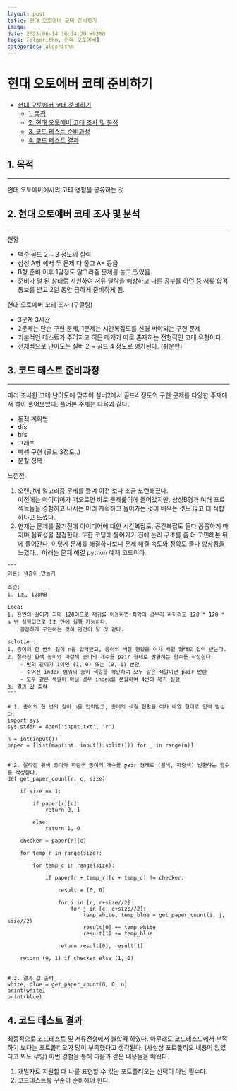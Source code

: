 ```yaml
---
layout: post
title: 현대 오토에버 코테 준비하기
image: 
date: 2023-06-14 16:14:20 +0200
tags: [algorithm, 현대 오토에버]
categories: algorithm
---
```


# 현대 오토에버 코테 준비하기

- [현대 오토에버 코테 준비하기](#현대-오토에버-코테-준비하기)
  - [1. 목적](#1-목적)
  - [2. 현대 오토에버 코테 조사 및 분석](#2-현대-오토에버-코테-조사-및-분석)
  - [3. 코드 테스트 준비과정](#3-코드-테스트-준비과정)
  - [4. 코드 테스트 결과](#4-코드-테스트-결과)

## 1. 목적
___
현대 오토에버에서의 코테 경험을 공유하는 것

## 2. 현대 오토에버 코테 조사 및 분석
___
현황
- 백준 골드 2 ~ 3 정도의 실력
- 삼성 A형 에서 두 문제 다 풀고 A+ 등급
- B형 준비 이후 1달정도 알고리즘 문제를 놓고 있었음.
- 준비가 덜 된 상태로 지원하여 서류 탈락을 예상하고 다른 공부를 하던 중 서류 합격 통보를 받고 2일 동안 급하게 준비하게 됨.

현대 오토에버 코테 조사 (구글링)
- 3문제 3시간
- 2문제는 단순 구현 문제, 1문제는 시간복잡도를 신경 써야되는 구현 문제
- 기본적인 테스트가 주어지고 히든 테케가 따로 존재하는 전형적인 코테 유형이다.
- 전체적으로 난이도는 실버 2 ~ 골드 4 정도로 평가된다. (쉬운편)

## 3. 코드 테스트 준비과정
___
미리 조사한 코테 난이도에 맞추어 실버2에서 골드4 정도의 구현 문제를 다양한 주제에서 뽑아 풀어보았다. 풀어본 주제는 다음과 같다.

- 동적 계획법
- dfs
- bfs
- 그래프
- 빡센 구현 (골드 3정도..)
- 분할 정복

느낀점
1. 오랜만에 알고리즘 문제를 풀며 이전 보다 조금 노련해졌다.   
이전에는 아이디어가 떠오르면 바로 문제풀이에 들어갔지만, 삼성B형과 여러 프로젝트들을 경험하고 나서는 미리 계획하고 들어가는 것이 배우는 것도 많고 더 적합하다고 느꼈다.   
2. 현재는 문제를 풀기전에 아이디어에 대한 시간복잡도, 공간복잡도 둘다 꼼꼼하게 따지며 실효성을 점검한다. 또한 코딩에 들어가기 전에 논리 구조를 좀 더 고민해본 뒤에 들어간다. 이렇게 문제를 해결하다보니 문제 해결 속도와 정확도 둘다 향상됨을 느꼈다... 아래는 문제 해결 python 예제 코드이다.
```
"""
이름: 색종이 만들기

조건:
1. 1초, 128MB

idea:
1. 한변의 길이가 최대 128이므로 재귀를 이용하면 최악의 경우라 하더라도 128 * 128 * a 번 실행되므로 1초 안에 실행 가능하다.
    꼼꼼하게 구현하는 것이 관건이 될 것 같다.

solution:
1. 종이의 한 변의 길이 n을 입력받고, 종이의 색칠 현황을 이차 배열 형태로 입력 받는다.
2. 잘라진 흰색 종이와 파란색 종이의 개수를 pair 형태로 반환하는 함수를 작성한다.
    - 변의 길이가 1이면 (1, 0) 또는 (0, 1) 반환
    - 주어진 index 범위의 종이 색깔을 확인하여 모두 같은 색깔이면 pair 반환
    - 모두 같은 색깔이 아닐 경우 index를 분할하여 4번의 재귀 실행
3. 결과 값 출력
"""

# 1. 종이의 한 변의 길이 n을 입력받고, 종이의 색칠 현황을 이차 배열 형태로 입력 받는다.
import sys
sys.stdin = open('input.txt', 'r')

n = int(input())
paper = [list(map(int, input().split())) for _ in range(n)]


# 2. 잘라진 흰색 종이와 파란색 종이의 개수를 pair 형태로 (흰색, 파랑색) 반환하는 함수를 작성한다.
def get_paper_count(r, c, size):

    if size == 1:

        if paper[r][c]:
            return 0, 1

        else:
            return 1, 0

    checker = paper[r][c]

    for temp_r in range(size):

        for temp_c in range(size):

            if paper[r + temp_r][c + temp_c] != checker:

                result = [0, 0]

                for i in [r, r+size//2]:
                    for j in [c, c+size//2]:
                        temp_white, temp_blue = get_paper_count(i, j, size//2)
                        result[0] += temp_white
                        result[1] += temp_blue

                return result[0], result[1]

    return (0, 1) if checker else (1, 0)


# 3. 결과 값 출력
white, blue = get_paper_count(0, 0, n)
print(white)
print(blue)
```

## 4. 코드 테스트 결과
최종적으로 코드테스트 및 서류전형에서 불합격 하였다. 아무래도 코드테스드에서 부족하기 보다는 포트폴리오가 많이 부족했다고 생각된다.
(사실상 포트폴리오 내용이 없었다고 봐도 무방) 이번 경험을 통해 다음과 같은 내용들을 배웠다.
1. 개발자로 지원할 때 나를 표현할 수 있는 포트폴리오는 선택이 아닌 필수다.
2. 코드테스트를 꾸준히 준비해야 한다.
